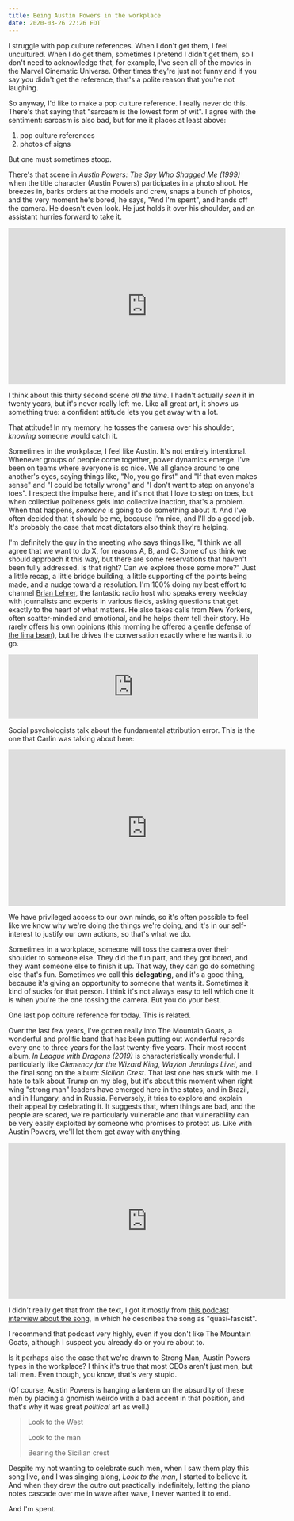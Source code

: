 ```yaml
---
title: Being Austin Powers in the workplace
date: 2020-03-26 22:26 EDT
---
```


I struggle with pop culture references.
When I don't get them, I feel uncultured.
When I do get them, sometimes I pretend I didn't get them, so I don't need to acknowledge that, for example, I've seen all of the movies in the Marvel Cinematic Universe.
Other times they're just not funny and if you say you didn't get the reference, that's a polite reason that you're not laughing.

So anyway, I'd like to make a pop culture reference.
I really never do this.
There's that saying that "sarcasm is the lowest form of wit".
I agree with the sentiment: sarcasm is also bad, but for me it places at least above:

1. pop culture references
2. photos of signs

But one must sometimes stoop.

There's that scene in _Austin Powers: The Spy Who Shagged Me (1999)_ when the title character (Austin Powers) participates in a photo shoot.
He breezes in, barks orders at the models and crew, snaps a bunch of photos, and the very moment he's bored, he says, "And I'm spent", and hands off the camera.
He doesn't even look.
He just holds it over his shoulder, and an assistant hurries forward to take it.

<iframe width="560" height="315" src="https://www.youtube-nocookie.com/embed/rPnefcuinFA" frameborder="0" allow="accelerometer; autoplay; encrypted-media; gyroscope; picture-in-picture" allowfullscreen></iframe>

I think about this thirty second scene _all the time_.
I hadn't actually _seen_ it in twenty years, but it's never really left me.
Like all great art, it shows us something true: a confident attitude lets you get away with a lot.

That attitude!
In my memory, he tosses the camera over his shoulder, _knowing_ someone would catch it.

Sometimes in the workplace, I feel like Austin.
It's not entirely intentional.
Whenever groups of people come together, power dynamics emerge.
I've been on teams where everyone is so nice.
We all glance around to one another's eyes, saying things like, "No, you go first" and "If that even makes sense" and "I could be totally wrong" and "I don't want to step on anyone's toes".
I respect the impulse here, and it's not that I love to step on toes, but when collective politeness gels into collective inaction, that's a problem.
When that happens, _someone_ is going to do something about it.
And I've often decided that it should be me, because I'm nice, and I'll do a good job.
It's probably the case that most dictators also think they're helping.

I'm definitely the guy in the meeting who says things like, "I think we all agree that we want to do X, for reasons A, B, and C. Some of us think we should approach it this way, but there are some reservations that haven't been fully addressed. Is that right? Can we explore those some more?"
Just a little recap, a little bridge building, a little supporting of the points being made, and a nudge toward a resolution.
I'm 100% doing my best effort to channel [Brian Lehrer][lehrer], the fantastic radio host who speaks every weekday with journalists and experts in various fields, asking questions that get exactly to the heart of what matters.
He also takes calls from New Yorkers, often scatter-minded and emotional, and he helps them tell their story.
He rarely offers his own opinions (this morning he offered [a gentle defense of the lima bean][lima]), but he drives the conversation exactly where he wants it to go.

[lehrer]: https://www.nytimes.com/2020/03/19/nyregion/keep-calm-and-listen-to-brian-lehrer.html
[lima]: https://www.wnyc.org/story/alison-romans-guide-cooking-pandemic/

<iframe frameborder="0" scrolling="no" height="130" width="100%" src="https://www.wnyc.org/widgets/ondemand_player/wnyc/#file=/audio/json/1006139/&share=1"></iframe>

Social psychologists talk about the fundamental attribution error.
This is the one that Carlin was talking about here:

<iframe width="560" height="315" src="https://www.youtube.com/embed/XWPCE2tTLZQ" frameborder="0" allow="accelerometer; autoplay; encrypted-media; gyroscope; picture-in-picture" allowfullscreen></iframe>

We have privileged access to our own minds, so it's often possible to feel like we know why we're doing the things we're doing, and it's in our self-interest to justify our own actions, so that's what we do.

Sometimes in a workplace, someone will toss the camera over their shoulder to someone else.
They did the fun part, and they got bored, and they want someone else to finish it up.
That way, they can go do something else that's fun.
Sometimes we call this **delegating**, and it's a good thing, because it's giving an opportunity to someone that wants it.
Sometimes it kind of sucks for that person.
I think it's not always easy to tell which one it is when you're the one tossing the camera.
But you do your best.

One last pop colture reference for today.
This is related.

Over the last few years, I've gotten really into The Mountain Goats, a wonderful and prolific band that has been putting out wonderful records every one to three years for the last twenty-five years.
Their most recent album, _In League with Dragons (2019)_ is characteristically wonderful.
I particularly like _Clemency for the Wizard King_, _Waylon Jennings Live!_, and the final song on the album: _Sicilian Crest_.
That last one has stuck with me.
I hate to talk about Trump on my blog, but it's about this moment when right wing "strong man" leaders have emerged here in the states, and in Brazil, and in Hungary, and in Russia.
Perversely, it tries to explore and explain their appeal by celebrating it.
It suggests that, when things are bad, and the people are scared, we're particularly vulnerable and that vulnerability can be very easily exploited by someone who promises to protect us.
Like with Austin Powers, we'll let them get away with anything.

<iframe width="560" height="315" src="https://www.youtube-nocookie.com/embed/yHDsTbMcm_k" frameborder="0" allow="accelerometer; autoplay; encrypted-media; gyroscope; picture-in-picture" allowfullscreen></iframe>

I didn't really get that from the text, I got it mostly from [this podcast interview about the song][crestpod], in which he describes the song as "quasi-fascist".

[crestpod]: https://overcast.fm/+LvPkJ2xBo

I recommend that podcast very highly, even if you don't like The Mountain Goats, although I suspect you already do or you're about to.

Is it perhaps also the case that we're drawn to Strong Man, Austin Powers types in the workplace?
I think it's true that most CEOs aren't just men, but tall men.
Even though, you know, that's very stupid.

(Of course, Austin Powers is hanging a lantern on the absurdity of these men by placing a gnomish weirdo with a bad accent in that position, and that's why it was great _political_ art as well.)

> Look to the West
>
> Look to the man
>
> Bearing the Sicilian crest

Despite my not wanting to celebrate such men, when I saw them play this song live, and I was singing along, _Look to the man_, I started to believe it.
And when they drew the outro out practically indefinitely, letting the piano notes cascade over me in wave after wave, I never wanted it to end.

And I'm spent.
